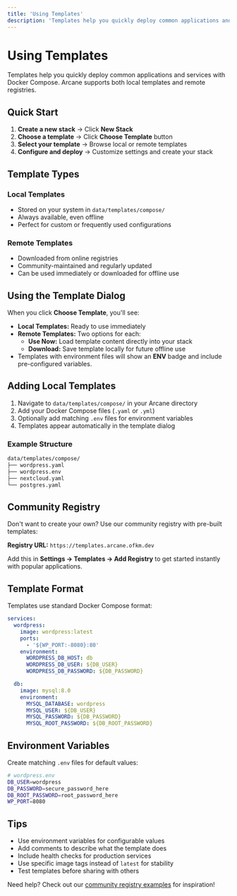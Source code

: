 ```yaml
---
title: 'Using Templates'
description: 'Templates help you quickly deploy common applications and services with Docker Compose. Arcane supports both local templates and remote registries.'
---
```


# Using Templates

Templates help you quickly deploy common applications and services with Docker Compose. Arcane supports both local templates and remote registries.

## Quick Start

1. **Create a new stack** → Click **New Stack**
2. **Choose a template** → Click **Choose Template** button
3. **Select your template** → Browse local or remote templates
4. **Configure and deploy** → Customize settings and create your stack

## Template Types

### Local Templates

- Stored on your system in `data/templates/compose/`
- Always available, even offline
- Perfect for custom or frequently used configurations

### Remote Templates

- Downloaded from online registries
- Community-maintained and regularly updated
- Can be used immediately or downloaded for offline use

## Using the Template Dialog

When you click **Choose Template**, you'll see:

- **Local Templates:** Ready to use immediately
- **Remote Templates:** Two options for each:
  - **Use Now:** Load template content directly into your stack
  - **Download:** Save template locally for future offline use
- Templates with environment files will show an **ENV** badge and include pre-configured variables.

## Adding Local Templates

1. Navigate to `data/templates/compose/` in your Arcane directory
2. Add your Docker Compose files (`.yaml` or `.yml`)
3. Optionally add matching `.env` files for environment variables
4. Templates appear automatically in the template dialog

### Example Structure

```diff
data/templates/compose/
├── wordpress.yaml
├── wordpress.env
├── nextcloud.yaml
└── postgres.yaml
```

## Community Registry

Don't want to create your own? Use our community registry with pre-built templates:

**Registry URL:** `https://templates.arcane.ofkm.dev`

Add this in **Settings → Templates → Add Registry** to get started instantly with popular applications.

## Template Format

Templates use standard Docker Compose format:

```yaml
services:
  wordpress:
    image: wordpress:latest
    ports:
      - '${WP_PORT:-8080}:80'
    environment:
      WORDPRESS_DB_HOST: db
      WORDPRESS_DB_USER: ${DB_USER}
      WORDPRESS_DB_PASSWORD: ${DB_PASSWORD}

  db:
    image: mysql:8.0
    environment:
      MYSQL_DATABASE: wordpress
      MYSQL_USER: ${DB_USER}
      MYSQL_PASSWORD: ${DB_PASSWORD}
      MYSQL_ROOT_PASSWORD: ${DB_ROOT_PASSWORD}
```

## Environment Variables

Create matching `.env` files for default values:

```bash
# wordpress.env
DB_USER=wordpress
DB_PASSWORD=secure_password_here
DB_ROOT_PASSWORD=root_password_here
WP_PORT=8080
```

## Tips

- Use environment variables for configurable values
- Add comments to describe what the template does
- Include health checks for production services
- Use specific image tags instead of `latest` for stability
- Test templates before sharing with others

Need help? Check out our [community registry examples](https://github.com/ofkm/arcane-templates) for inspiration!
